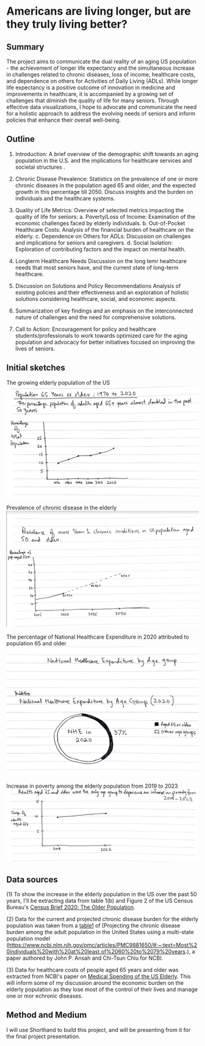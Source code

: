 # Americans are living longer, but are they truly living better?
## Summary
The project aims to communicate the dual reality of an aging US population - the achievement of longer life expectancy and the simultaneous increase in challenges related to chronic diseases, loss of income, healthcare costs, and dependence on others for Activities of Daily Living (ADLs). While longer life expectancy is a positive outcome of innovation in medicine and improvements in healthcare, it is accompanied by a growing set of challenges that diminish the quality of life for many seniors. 
Through effective data visualizations, I hope to advocate and communicate the need for a holistic approach to address the evolving needs of seniors and inform policies that enhance their overall well-being.

## Outline 
1. Introduction:
A brief overview of the demographic shift towards an aging population in the U.S. and the implications for healthcare services and societal structures .

2. Chronic Disease Prevalence:
Statistics on the prevalence of one or more chronic diseases in the population aged 65 and older, and the expected growth in this percentage till 2050.
Discuss insights and the burden on individuals and the healthcare systems.

3. Quality of Life Metrics:
Overview of selected metrics impacting the quality of life for seniors:
a. Poverty/Loss of Income:
Examination of the economic challenges faced by elderly individuals.
b. Out-of-Pocket Healthcare Costs:
Analysis of the financial burden of healthcare on the elderly.
c. Dependence on Others for ADLs:
Discussion on challenges and implications for seniors and caregivers.
d. Social Isolation:
Exploration of contributing factors and the impact on mental health.

4. Longterm Healthcare Needs
Discussion on the long temr healthcare needs that most seniors have, and the current state of long-term healthcare.

5. Discussion on Solutions and Policy Recommendations
Analysis of existing policies and their effectiveness and an exploration of holistic solutions considering healthcare, social, and economic aspects.

6. Summarization of key findings and an emphasis on the interconnected nature of challenges and the need for comprehensive solutions.

7. Call to Action:
Encouragement for policy and healthcare students/professionals to work towards optimized care for the aging population and advocacy for better initiatives focused on improving the lives of seniors.

## Initial sketches
The growing elderly population of the US
![Figure 1](elderly-pop.png)

Prevalence of chronic disease in the elderly
![Figure 2](chronic-disease-elderly.png)

The percentage of National Healthcare Expenditure in 2020 attributed to population 65 and older
![Figure 3](NHE-elderly.png)

Increase in poverty among the elderly population from 2019 to 2023
![Figure 4](Poverty.png)

## Data sources

(1) To show the increase in the elderly population in the US over the past 50 years, I'll be extracting data from table 1(b) and Figure 2 of the US Census Bureau's [Census Brief 2020: The Older Population](https://www2.census.gov/library/publications/decennial/2020/census-briefs/c2020br-07.pdf).

(2) Data for the current and projected chronic disease burden for the elderly population was taken from a [table1](https://www.ncbi.nlm.nih.gov/pmc/articles/PMC9881650/table/T1/) of [Projecting the chronic disease burden among the adult population in the United States using a multi-state population model (https://www.ncbi.nlm.nih.gov/pmc/articles/PMC9881650/#:~:text=Most%20individuals%20with%20at%20least,of%2060%20to%2079%20years.), a paper authored by John P. Ansah and Chi-Tsun Chiu for NCBI.

(3) Data for healthcare costs of people aged 65 years and older was extracted from NCBI's paper on [Medical Spending of the US Elderly](https://www.ncbi.nlm.nih.gov/pmc/articles/PMC6680320/#:~:text=In%20the%20last%2012%20months,cent%20of%20aggregate%20medical%20spending.).
This will inform some of my discussion around the economic burden on the elderly population as they lose most of the control of their lives and manage one or mor echronic diseases.

## Method and Medium
I will use Shorthand to build this project, and will be presenting from it for the final project presentation.

